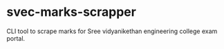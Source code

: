 # svec-marks-scrapper
CLI tool to scrape marks for Sree vidyanikethan engineering college exam portal.
